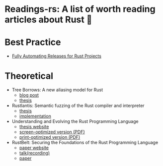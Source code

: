 # Readings-rs: A list of worth reading articles about Rust 🦀

# Best Practice
- [Fully Automating Releases for Rust Projects](https://blog.orhun.dev/automated-rust-releases/)

# Theoretical
- Tree Borrows: A new aliasing model for Rust
    - [blog post](https://perso.crans.org/vanille/treebor/)
    - [thesis](https://github.com/Vanille-N/tree-borrows)
- Rustlantis: Semantic fuzzing of the Rust compiler and interpreter
    - [thesis](https://ethz.ch/content/dam/ethz/special-interest/infk/inst-pls/plf-dam/documents/StudentProjects/MasterTheses/2023-Andy-Thesis.pdf)
    - [implementation](https://github.com/cbeuw/rustlantis)
- Understanding and Evolving the Rust Programming Language
    - [thesis website](https://research.ralfj.de/thesis.html)
    - [screen-optimized version (PDF)](https://research.ralfj.de/phd/thesis-screen.pdf)
    - [print-optimized version (PDF)](https://research.ralfj.de/phd/thesis-print.pdf)
- RustBelt: Securing the Foundations of the Rust Programming Language
    - [paper website](https://plv.mpi-sws.org/rustbelt/popl18/)
    - [talk(recording)](https://www.youtube.com/watch?v=Cy9NUVaiYUg)
    - [paper](https://plv.mpi-sws.org/rustbelt/popl18/paper.pdf)
